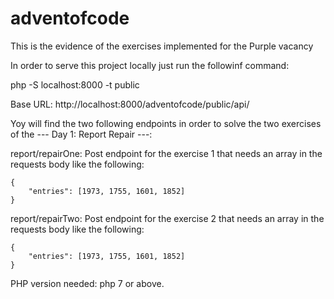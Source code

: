 # adventofcode
This is the evidence of the exercises implemented for the Purple vacancy

In order to serve this project locally just run the followinf command:

php -S localhost:8000 -t public

Base URL: http://localhost:8000/adventofcode/public/api/

Yoy will find the two following endpoints in order to solve the two exercises of the --- Day 1: Report Repair ---:

report/repairOne: Post endpoint for the exercise 1 that needs an array in the requests body like the following:

    {
        "entries": [1973, 1755, 1601, 1852]
    }

report/repairTwo: Post endpoint for the exercise 2 that needs an array in the requests body like the following:

    {
        "entries": [1973, 1755, 1601, 1852]
    }

PHP version needed: php 7 or above.
